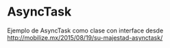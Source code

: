 # AsyncTask
Ejemplo de AsyncTask como clase con interface
desde http://mobilize.mx/2015/08/19/su-majestad-asynctask/
